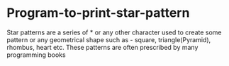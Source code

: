 # Program-to-print-star-pattern
Star patterns are a series of * or any other character used to create some pattern or any geometrical shape such as - square, triangle(Pyramid), rhombus, heart etc. These patterns are often prescribed by many programming books
